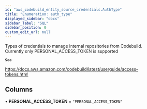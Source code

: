 ```yaml
---
id: "aws_codebuild_entity_source_credentials.AuthType"
title: "Enumeration: auth_type"
displayed_sidebar: "docs"
sidebar_label: "SQL"
sidebar_position: 0
custom_edit_url: null
---
```


Types of credentials to manage internal repositories from Codebuild. Currently only PERSONAL_ACCESS_TOKEN is supported

**`See`**

https://docs.aws.amazon.com/codebuild/latest/userguide/access-tokens.html

## Columns

• **PERSONAL\_ACCESS\_TOKEN** = ``"PERSONAL_ACCESS_TOKEN"``
